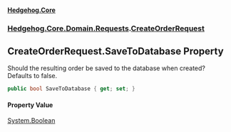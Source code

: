 #### [Hedgehog.Core](index.md 'index')
### [Hedgehog.Core.Domain.Requests](Hedgehog_Core_Domain_Requests.md 'Hedgehog.Core.Domain.Requests').[CreateOrderRequest](Hedgehog_Core_Domain_Requests_CreateOrderRequest.md 'Hedgehog.Core.Domain.Requests.CreateOrderRequest')
## CreateOrderRequest.SaveToDatabase Property
Should the resulting order be saved to the database when created?  
Defaults to false.  
```csharp
public bool SaveToDatabase { get; set; }
```
#### Property Value
[System.Boolean](https://docs.microsoft.com/en-us/dotnet/api/System.Boolean 'System.Boolean')
